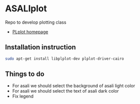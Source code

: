 # ASALIplot
Repo to develop plotting class

* [PLplot homepage](http://plplot.sourceforge.net/)


## Installation instruction

```bash
sudo apt-get install libplplot-dev plplot-driver-cairo
```

## Things to do
* For asali we should select the background of asali light color
* For asali we should select the text of asali dark color
* Fix legend